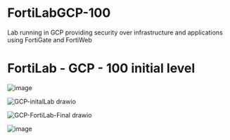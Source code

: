# FortiLabGCP-100
Lab running in GCP providing security over infrastructure and applications using FortiGate and FortiWeb

<h1>FortiLab - GCP - 100 initial level</h1>


![image](https://user-images.githubusercontent.com/20228561/188236015-7ebcdee1-09b4-4f16-8ed2-7b951972972f.png)

![GCP-initalLab drawio](https://user-images.githubusercontent.com/20228561/188354373-d338bb90-c81b-49bb-9cf4-8bc09772b0ad.png)

![GCP-FortiLab-Final drawio](https://user-images.githubusercontent.com/20228561/188354517-0f040a3e-6d72-40e7-a0ad-5f56a6f51dc3.png)

![image](https://user-images.githubusercontent.com/20228561/188214435-682c0ee9-82ed-4dd8-bbac-266bbb565cbf.png)
